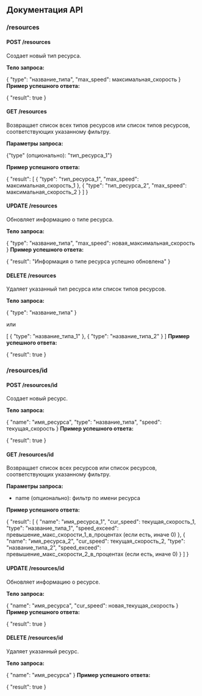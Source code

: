 ## Документация API 
  
###  /resources  
 
####  POST /resources  
 
Создает новый тип ресурса. 
 
**Тело запроса:**

{
  "type": "название_типа",
  "max_speed": максимальная_скорость
}
**Пример успешного ответа:**

{
  "result": true
}
####  GET /resources  
 
Возвращает список всех типов ресурсов или список типов ресурсов, соответствующих указанному фильтру. 
 
**Параметры запроса:** 

{"type"  (опционально): "тип_ресурса_1"}
 
**Пример успешного ответа:**

{
  "result": [
    {
      "type": "тип_ресурса_1",
      "max_speed": максимальная_скорость_1
    },
    {
      "type": "тип_ресурса_2",
      "max_speed": максимальная_скорость_2
    }
  ]
}
####  UPDATE /resources  
 
Обновляет информацию о типе ресурса. 
 
**Тело запроса:**

{
  "type": "название_типа",
  "max_speed": новая_максимальная_скорость
}
**Пример успешного ответа:**

{
  "result": "Информация о типе ресурса успешно обновлена"
}
####  DELETE /resources  
 
Удаляет указанный тип ресурса или список типов ресурсов. 
 
**Тело запроса:**

{
  "type": "название_типа"
}

или

[
  {
    "type": "название_типа_1"
  },
  {
    "type": "название_типа_2"
  }
]
**Пример успешного ответа:**

{
  "result": true
}
###  /resources/id  
 
####  POST /resources/id  
 
Создает новый ресурс. 
 
**Тело запроса:**

{
  "name": "имя_ресурса",
  "type": "название_типа",
  "speed": текущая_скорость
}
**Пример успешного ответа:**

{
  "result": true
}
####  GET /resources/id  
 
Возвращает список всех ресурсов или список ресурсов, соответствующих указанному фильтру. 
 
**Параметры запроса:** 
-  name  (опционально): фильтр по имени ресурса 
 
**Пример успешного ответа:**

{
  "result": [
    {
      "name": "имя_ресурса_1",
      "cur_speed": текущая_скорость_1,
      "type": "название_типа_1",
      "speed_exceed": превышение_макс_скорости_1_в_процентах (если есть, иначе 0)
    },
    {
      "name": "имя_ресурса_2",
      "cur_speed": текущая_скорость_2,
      "type": "название_типа_2",
      "speed_exceed": превышение_макс_скорости_2_в_процентах (если есть, иначе 0)
    }
  ]
}
####  UPDATE /resources/id  
 
Обновляет информацию о ресурсе. 
 
**Тело запроса:**

{
  "name": "имя_ресурса",
  "cur_speed": новая_текущая_скорость
}
**Пример успешного ответа:**

{
  "result": true
}
####  DELETE /resources/id  
 
Удаляет указанный ресурс. 
 
**Тело запроса:**

{
  "name": "имя_ресурса"
}
**Пример успешного ответа:**

{
  "result": true
}